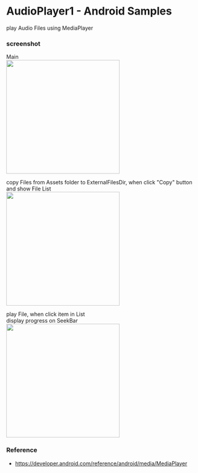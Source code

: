 AudioPlayer1 - Android Samples
===============

play Audio Files using MediaPlayer <br/>

### screenshot <br/>
Main <br/>
<image src="https://raw.githubusercontent.com/ohwada/Android_Samples/master/AudioPlayer1/screenshot/audio_player1_main.png" width="300" /><br/>

copy Files from Assets folder to ExternalFilesDir, when click "Copy" button <br/>
and show File List <br/>
<image src="https://raw.githubusercontent.com/ohwada/Android_Samples/master/AudioPlayer1/screenshot/audio_player1_list.png" width="300" /><br/>

play File, when click item in List <br/>
display progress on SeekBar <br/>
<image src="https://raw.githubusercontent.com/ohwada/Android_Samples/master/AudioPlayer1/screenshot/audio_player1_file_list.png" width="300" /><br/>

### Reference <br/>
- https://developer.android.com/reference/android/media/MediaPlayer
